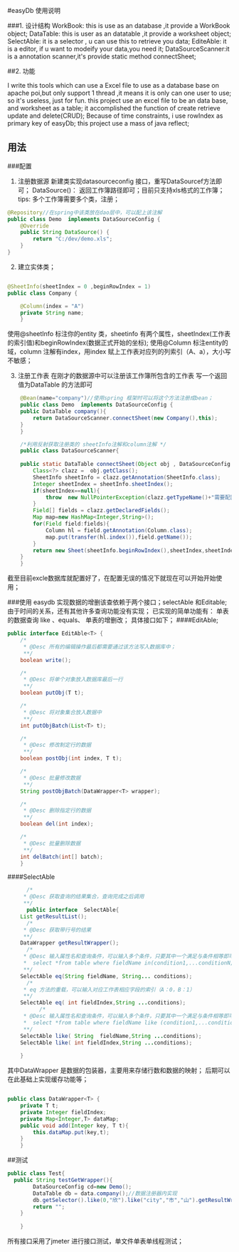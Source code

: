 #easyDb 使用说明

###1. 设计结构
WorkBook: this is use as an database  ,it provide a WorkBook object;
DataTable: this is user as an datatable ,it provide a worksheet object;
SelectAble:  it is  a selector , u can use this to retrieve you data;
EditeAble: it is a editor, if u want to modeify your data,you need it;
DataSourceScanner:it is a  annotation scanner,it's provide static method connectSheet;


##2. 功能

 I  write this tools which can use a Excel file to use as a database base on apache poi,but only support 1 thread ,it means it is only can one user to use;
   so it's useless, just for fun. this project use an excel file to be an data base, and worksheet as a table;  it accomplished the function of create retrieve update and delete(CRUD);
  Because of time constraints, i use rowIndex as primary key of easyDb; 
  this project use a mass of java reflect; 

## 用法
###配置
1. 注册数据源
新建类实现datasourceconfig 接口，重写DataSourcef方法即可；
DataSource()： 返回工作簿路径即可；目前只支持xls格式的工作簿；
tips:
多个工作簿需要多个类，注册；

```java
@Repository//在spring中该类放在dao层中，可以配上该注解
public class Demo  implements DataSourceConfig {
    @Override
    public String DataSource() {
        return "C:/dev/demo.xls";
    }
}
```

2. 建立实体类；
```java

@SheetInfo(sheetIndex = 0 ,beginRowIndex = 1)
public class Company {

    @Column(index = "A")
    private String name;
    }

```
使用@sheetInfo 标注你的entity 类，sheetinfo 有两个属性，sheetIndex(工作表的索引值)和beginRowIndex(数据正式开始的坐标);
使用@Column 标注entity的域，column 注解有index，用index 赋上工作表对应列的列索引（A、a），大小写不敏感；

3. 注册工作表
在刚才的数据源中可以注册该工作簿所包含的工作表
写一个返回值为DataTable 的方法即可
```java
    @Bean(name="company")//使用spring 框架时可以将这个方法注册成bean；
    public class Demo  implements DataSourceConfig {
    public DataTable company(){
        return DataSourceScanner.connectSheet(new Company(),this);
    }
    }
```
```java
    /*利用反射获取注册类的 sheetInfo注解和column注解 */
    public class DataSourceScanner{
    
    public static DataTable connectSheet(Object obj , DataSourceConfig data){
        Class<?> clazz =  obj.getClass();
        SheetInfo sheetInfo = clazz.getAnnotation(SheetInfo.class);
        Integer sheetIndex = sheetInfo.sheetIndex();
        if(sheetIndex==null){
            throw  new NullPointerException(clazz.getTypeName()+"需要配置sheetIndex");
        }
        Field[] fields = clazz.getDeclaredFields();
        Map map=new HashMap<Integer,String>();
        for(Field field:fields){
            Column hl = field.getAnnotation(Column.class);
            map.put(transfer(hl.index()),field.getName());
        }
        return new Sheet(sheetInfo.beginRowIndex(),sheetIndex,sheetIndex,data.DataSource(),map,clazz);
    }
    }
```
截至目前excle数据库就配置好了，在配置无误的情况下就现在可以开始开始使用；

###使用
easydb 实现数据的增删该查依赖于两个接口；selectAble 和Editable;
由于时间的关系，还有其他许多查询功能没有实现；
已实现的简单功能有：
单表的数据查询 like 、equals、
单表的增删改；
具体接口如下；
####EditAble;
```java
public interface EditAble<T> {
    /*
     * @Desc 所有的编辑操作最后都需要通过该方法写入数据库中；
     **/
    boolean write();

    /*
     * @Desc 将单个对象放入数据库最后一行
     **/
    boolean putObj(T t);

    /*
     * @Desc 将对象集合放入数据中
     **/
    int putObjBatch(List<T> t);

    /*
     * @Desc 修改制定行的数据
     **/
    boolean postObj(int index, T t);

    /*
     * @Desc 批量修改数据
     **/
    String postObjBatch(DataWrapper<T> wrapper);

    /*
     * @Desc 删除指定行的数据
     **/
    boolean del(int index);

    /*
     * @Desc 批量删除数据
     **/
    int delBatch(int[] batch);
    }
```

####SelectAble 
```java
      /*
     * @Desc 获取查询的结果集合，查询完成之后调用
     **/
      public interface  SelectAble{
    List getResultList();
      /*
     * @Desc 获取带行号的结果
     **/
    DataWrapper getResultWrapper();
      /*
     * @Desc 输入属性名和查询条件，可以输入多个条件，只要其中一个满足与条件相等即可查询出结果；
     *  select *from table where fieldName in(condition1,...conditionN;)
     **/
    SelectAble eq(String fieldName, String... conditions);
      /*
     * eq 方法的重载，可以输入对应工作表相应字段的索引（A：0，B：1）
     **/
    SelectAble eq( int fieldIndex,String ...conditions);
          /*
     * @Desc 输入属性名和查询条件，可以输入多个条件，只要其中一个满足与条件相等即可查询出结果；
     *  select *from table where fieldName like (condition1,...conditionN;)
     **/
    SelectAble like( String  fieldName,String ...conditions);
    SelectAble like( int fieldIndex,String ...conditions);
    
    }
``` 
其中DataWrapper<T> 是数据的包装器，主要用来存储行数和数据的映射；
后期可以在此基础上实现缓存功能等；
```java

public class DataWrapper<T> {
    private T t; 
    private Integer fieldIndex;
    private Map<Integer,T> dataMap;
    public void add(Integer key, T t){
        this.dataMap.put(key,t);
    }
    }
```

##测试
```java 
public class Test{
  public String testGetWrapper(){
        DataSourceConfig cd=new Demo();
        DataTable db = data.company();//数据注册器内实现
        db.getSelector().like(0,"欣").like("city","市","山").getResultWrapper();
        return "";
    }
    
    }
```
所有接口采用了jmeter 进行接口测试，单文件单表单线程测试；



